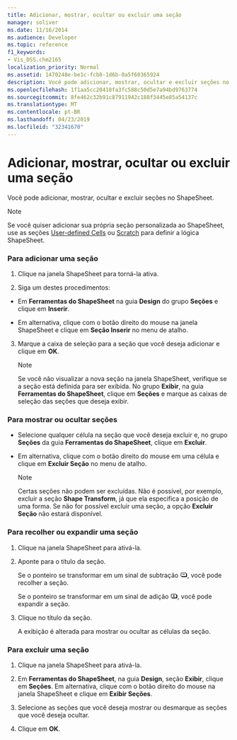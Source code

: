 ```yaml
---
title: Adicionar, mostrar, ocultar ou excluir uma seção
manager: soliver
ms.date: 11/16/2014
ms.audience: Developer
ms.topic: reference
f1_keywords:
- Vis_DSS.chm2165
localization_priority: Normal
ms.assetid: 1470248e-be1c-fcb0-1d6b-0a5f60365924
description: Você pode adicionar, mostrar, ocultar e excluir seções no ShapeSheet.
ms.openlocfilehash: 1f1aa5cc20418fa3fc588c50d5e7a94bd9763774
ms.sourcegitcommit: 8fe462c32b91c87911942c188f3445e85a54137c
ms.translationtype: MT
ms.contentlocale: pt-BR
ms.lasthandoff: 04/23/2019
ms.locfileid: "32341670"
---
```

# <a name="add-show-hide-or-delete-a-section"></a>Adicionar, mostrar, ocultar ou excluir uma seção

Você pode adicionar, mostrar, ocultar e excluir seções no ShapeSheet.
  
> [!NOTE]
> Se você quiser adicionar sua própria seção personalizada ao ShapeSheet, use as seções [User-defined Cells](user-defined-cells-section.md) ou [Scratch](scratch-section.md) para definir a lógica ShapeSheet. 
  
### <a name="to-add-a-section"></a>Para adicionar uma seção

1. Clique na janela ShapeSheet para torná-la ativa.
    
2. Siga um destes procedimentos:
    
  - Em **Ferramentas do ShapeSheet** na guia **Design** do grupo **Seções** e clique em **Inserir**.
    
  - Em alternativa, clique com o botão direito do mouse na janela ShapeSheet e clique em **Seção Inserir** no menu de atalho. 
    
3. Marque a caixa de seleção para a seção que você deseja adicionar e clique em **OK**.
    
    > [!NOTE]
    >  Se você não visualizar a nova seção na janela ShapeSheet, verifique se a seção está definida para ser exibida. No grupo **Exibir**, na guia **Ferramentas do ShapeSheet**, clique em **Seções** e marque as caixas de seleção das seções que deseja exibir. 
  
### <a name="to-show-or-hide-sections"></a>Para mostrar ou ocultar seções

- Selecione qualquer célula na seção que você deseja excluir e, no grupo **Seções** da guia **Ferramentas do ShapeSheet**, clique em **Excluir**.
    
- Em alternativa, clique com o botão direito do mouse em uma célula e clique em **Excluir Seção** no menu de atalho. 
    
    > [!NOTE]
    >  Certas seções não podem ser excluídas. Não é possível, por exemplo, excluir a seção **Shape Transform**, já que ela especifica a posição de uma forma. Se não for possível excluir uma seção, a opção **Excluir Seção** não estará disponível. 
  
### <a name="to-collapse-or-expand-a-section"></a>Para recolher ou expandir uma seção

1. Clique na janela ShapeSheet para ativá-la.
    
2. Aponte para o título da seção.
    
    Se o ponteiro se transformar em um sinal de subtração ![Se o ponteiro se transformar em um sinal de subtração, recolha a seção](media/IC_SSMinus_ZA07645855.gif), você pode recolher a seção.
    
    Se o ponteiro se transformar em um sinal de adição ![Se o ponteiro se transformar em um sinal de adição, expanda a seção](media/IC_SSPlus_ZA07645856.gif), você pode expandir a seção.
    
3. Clique no título da seção.
    
    A exibição é alterada para mostrar ou ocultar as células da seção.
    
### <a name="to-delete-a-section"></a>Para excluir uma seção

1. Clique na janela ShapeSheet para ativá-la.
    
2. Em **Ferramentas do ShapeSheet**, na guia **Design**, seção **Exibir**, clique em **Seções**. Em alternativa, clique com o botão direito do mouse na janela ShapeSheet e clique em **Exibir Seções**.
    
3. Selecione as seções que você deseja mostrar ou desmarque as seções que você deseja ocultar.
    
4. Clique em **OK**.
    

